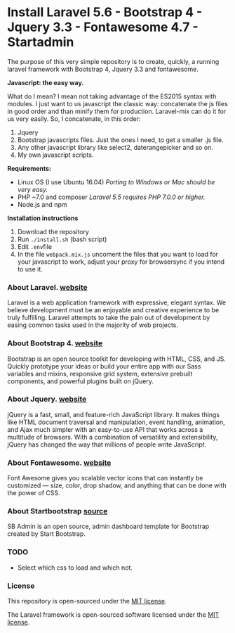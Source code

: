 # Install Laravel 5.6 - Bootstrap 4 - Jquery 3.3 - Fontawesome 4.7 - Startadmin

The purpose of this very simple repository is to create, quickly, a running laravel framework with Bootstrap 4, Jquery 3.3 and fontawesome.

**Javascript: the easy way.**

What do I mean?
I mean not taking advantage of the ES2015 syntax with modules.
I just want to us javascript the classic way: concatenate the js files in good order and than minify them for production.
Laravel-mix can do it for us very easily.
So, I concatenate, in this order:
1. Jquery
2. Bootstrap javascripts files. Just the ones I need, to get a smaller .js file.
3. Any other javascript library like select2, daterangepicker and so on.
4. My own javascript scripts.

**Requirements:**

* Linux OS (I use Ubuntu 16.04)
 *Porting to Windows or Mac should be very easy.*
* PHP ~7.0 and composer
*Laravel 5.5 requires PHP 7.0.0 or higher.*
* Node.js and npm

**Installation instructions**

1. Download the repository
2. Run ```./install.sh``` (bash script)
3. Edit ```.env```file
3. In the file ```webpack.mix.js``` uncoment the files that you want to load for your javascript to work, adjust your proxy for browsersync if you intend to use it.


### About Laravel. [website](https://laravel.com/)

Laravel is a web application framework with expressive, elegant syntax. We believe development must be an enjoyable and creative experience to be truly fulfilling. Laravel attempts to take the pain out of development by easing common tasks used in the majority of web projects.

### About Bootstrap 4. [website](http://getbootstrap.com/)

Bootstrap is an open source toolkit for developing with HTML, CSS, and JS. Quickly prototype your ideas or build your entire app with our Sass variables and mixins, responsive grid system, extensive prebuilt components, and powerful plugins built on jQuery.

### About Jquery. [website](https://jquery.com/)

jQuery is a fast, small, and feature-rich JavaScript library. It makes things like HTML document traversal and manipulation, event handling, animation, and Ajax much simpler with an easy-to-use API that works across a multitude of browsers. With a combination of versatility and extensibility, jQuery has changed the way that millions of people write JavaScript.

### About Fontawesome. [website](http://fontawesome.io)

Font Awesome gives you scalable vector icons that can instantly be customized — size, color, drop shadow, and anything that can be done with the power of CSS.

### About Startbootstrap [source](https://github.com/BlackrockDigital/startbootstrap-sb-admin)

SB Admin is an open source, admin dashboard template for Bootstrap created by Start Bootstrap.

### TODO

* Select which css to load and which not.

### License
This repository is open-sourced under the [MIT license](https://opensource.org/licenses/MIT).

The Laravel framework is open-sourced software licensed under the [MIT license](https://opensource.org/licenses/MIT).
